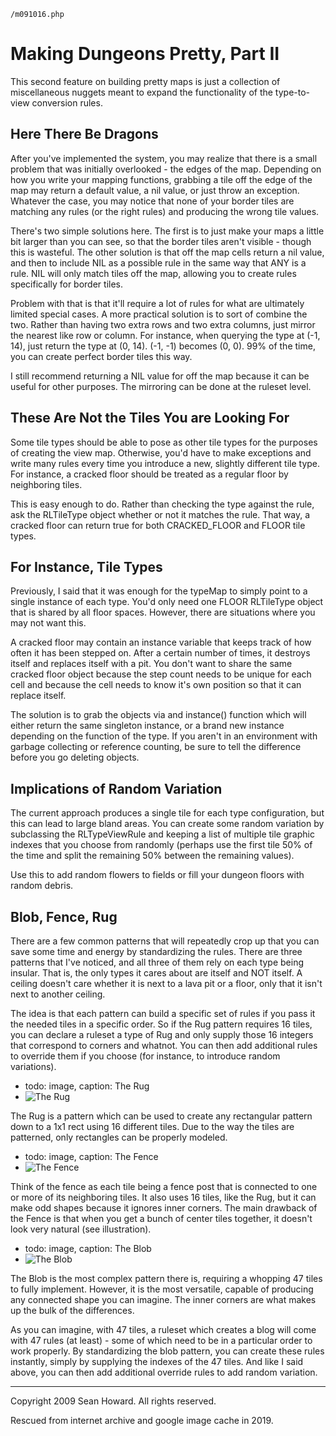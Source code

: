 `/m091016.php`
# Making Dungeons Pretty, Part II
This second feature on building pretty maps is just a collection of miscellaneous nuggets meant to expand the functionality of the type-to-view conversion rules. 

## Here There Be Dragons
After you've implemented the system, you may realize that there is a small problem that was initially overlooked - the edges of the map. Depending on how you write your mapping functions, grabbing a tile off the edge of the map may return a default value, a nil value, or just throw an exception. Whatever the case, you may notice that none of your border tiles are matching any rules (or the right rules) and producing the wrong tile values.

There's two simple solutions here. The first is to just make your maps a little bit larger than you can see, so that the border tiles aren't visible - though this is wasteful. The other solution is that off the map cells return a nil value, and then to include NIL as a possible rule in the same way that ANY is a rule. NIL will only match tiles off the map, allowing you to create rules specifically for border tiles.

Problem with that is that it'll require a lot of rules for what are ultimately limited special cases. A more practical solution is to sort of combine the two. Rather than having two extra rows and two extra columns, just mirror the nearest like row or column. For instance, when querying the type at (-1, 14), just return the type at (0, 14). (-1, -1) becomes (0, 0). 99% of the time, you can create perfect border tiles this way.

I still recommend returning a NIL value for off the map because it can be useful for other purposes. The mirroring can be done at the ruleset level. 

## These Are Not the Tiles You are Looking For
Some tile types should be able to pose as other tile types for the purposes of creating the view map. Otherwise, you'd have to make exceptions and write many rules every time you introduce a new, slightly different tile type. For instance, a cracked floor should be treated as a regular floor by neighboring tiles.

This is easy enough to do. Rather than checking the type against the rule, ask the RLTileType object whether or not it matches the rule. That way, a cracked floor can return true for both CRACKED_FLOOR and FLOOR tile types. 

## For Instance, Tile Types
Previously, I said that it was enough for the typeMap to simply point to a single instance of each type. You'd only need one FLOOR RLTileType object that is shared by all floor spaces. However, there are situations where you may not want this.

A cracked floor may contain an instance variable that keeps track of how often it has been stepped on. After a certain number of times, it destroys itself and replaces itself with a pit. You don't want to share the same cracked floor object because the step count needs to be unique for each cell and because the cell needs to know it's own position so that it can replace itself.

The solution is to grab the objects via and instance() function which will either return the same singleton instance, or a brand new instance depending on the function of the type. If you aren't in an environment with garbage collecting or reference counting, be sure to tell the difference before you go deleting objects. 

## Implications of Random Variation
The current approach produces a single tile for each type configuration, but this can lead to large bland areas. You can create some random variation by subclassing the RLTypeViewRule and keeping a list of multiple tile graphic indexes that you choose from randomly (perhaps use the first tile 50% of the time and split the remaining 50% between the remaining values).

Use this to add random flowers to fields or fill your dungeon floors with random debris. 

## Blob, Fence, Rug
There are a few common patterns that will repeatedly crop up that you can save some time and energy by standardizing the rules. There are three patterns that I've noticed, and all three of them rely on each type being insular. That is, the only types it cares about are itself and NOT itself. A ceiling doesn't care whether it is next to a lava pit or a floor, only that it isn't next to another ceiling.

The idea is that each pattern can build a specific set of rules if you pass it the needed tiles in a specific order. So if the Rug pattern requires 16 tiles, you can declare a ruleset a type of Rug and only supply those 16 integers that correspond to corners and whatnot. You can then add additional rules to override them if you choose (for instance, to introduce random variations). 

- todo: image, caption: The Rug
- ![The Rug](images/rug-325x155.jpg)

 The Rug is a pattern which can be used to create any rectangular pattern down to a 1x1 rect using 16 different tiles. Due to the way the tiles are patterned, only rectangles can be properly modeled. 

- todo: image, caption: The Fence
- ![The Fence](images/fence-301x167.png)

 Think of the fence as each tile being a fence post that is connected to one or more of its neighboring tiles. It also uses 16 tiles, like the Rug, but it can make odd shapes because it ignores inner corners. The main drawback of the Fence is that when you get a bunch of center tiles together, it doesn't look very natural (see illustration). 

- todo: image, caption: The Blob
- ![The Blob](images/blob-370x136.png)

The Blob is the most complex pattern there is, requiring a whopping 47 tiles to fully implement. However, it is the most versatile, capable of producing any connected shape you can imagine. The inner corners are what makes up the bulk of the differences.

As you can imagine, with 47 tiles, a ruleset which creates a blog will come with 47 rules (at least) - some of which need to be in a particular order to work properly. By standardizing the blob pattern, you can create these rules instantly, simply by supplying the indexes of the 47 tiles. And like I said above, you can then add additional override rules to add random variation. 

----

Copyright 2009 Sean Howard. All rights reserved.

Rescued from internet archive and google image cache in 2019.
